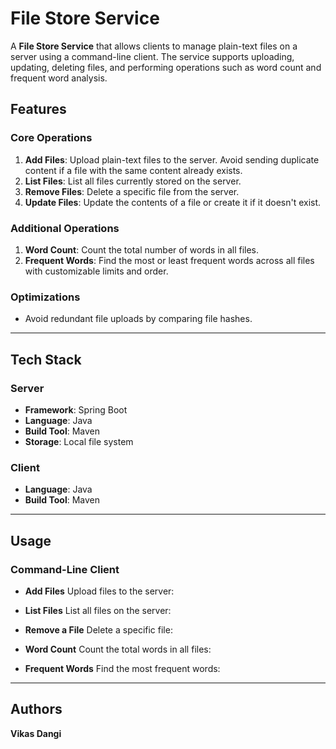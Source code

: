 # File Store Service

A **File Store Service** that allows clients to manage plain-text files on a server using a command-line client. The service supports uploading, updating, deleting files, and performing operations such as word count and frequent word analysis.

## Features

### Core Operations
1. **Add Files**: Upload plain-text files to the server. Avoid sending duplicate content if a file with the same content already exists.
2. **List Files**: List all files currently stored on the server.
3. **Remove Files**: Delete a specific file from the server.
4. **Update Files**: Update the contents of a file or create it if it doesn't exist.

### Additional Operations
1. **Word Count**: Count the total number of words in all files.
2. **Frequent Words**: Find the most or least frequent words across all files with customizable limits and order.

### Optimizations
- Avoid redundant file uploads by comparing file hashes.

---

## Tech Stack

### Server
- **Framework**: Spring Boot
- **Language**: Java
- **Build Tool**: Maven
- **Storage**: Local file system

### Client
- **Language**: Java
- **Build Tool**: Maven

---

## Usage
### Command-Line Client
- **Add Files**
Upload files to the server:

- **List Files**
List all files on the server:

- **Remove a File**
Delete a specific file:

- **Word Count**
Count the total words in all files:

- **Frequent Words**
Find the most frequent words:

---
## Authors
**Vikas Dangi**
